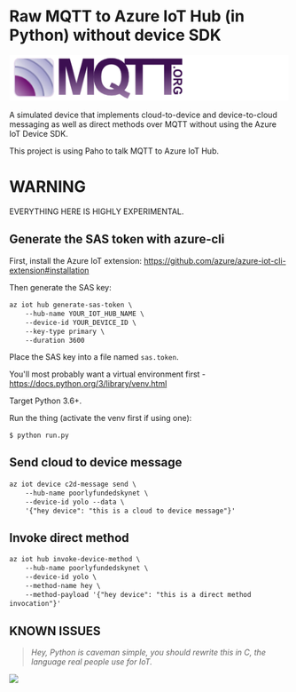 # Raw MQTT to Azure IoT Hub (in Python) without device SDK

![MQTT logotype](mqtt.png)

A simulated device that implements cloud-to-device and device-to-cloud messaging as well as direct methods over MQTT without using the Azure IoT Device SDK.

This project is using Paho to talk MQTT to Azure IoT Hub.

# WARNING
EVERYTHING HERE IS HIGHLY EXPERIMENTAL.

## Generate the SAS token with azure-cli

First, install the Azure IoT extension: https://github.com/azure/azure-iot-cli-extension#installation

Then generate the SAS key:
```
az iot hub generate-sas-token \
    --hub-name YOUR_IOT_HUB_NAME \
    --device-id YOUR_DEVICE_ID \
    --key-type primary \
    --duration 3600
```

Place the SAS key into a file named `sas.token`.

You'll most probably want a virtual environment first -
https://docs.python.org/3/library/venv.html

Target Python 3.6+.

Run the thing (activate the venv first if using one):
```
$ python run.py
```

## Send cloud to device message
```
az iot device c2d-message send \
    --hub-name poorlyfundedskynet \
    --device-id yolo --data \
    '{"hey device": "this is a cloud to device message"}'
```

## Invoke direct method
```
az iot hub invoke-device-method \
    --hub-name poorlyfundedskynet \
    --device-id yolo \
    --method-name hey \
    --method-payload '{"hey device": "this is a direct method invocation"}'
```

## KNOWN ISSUES
> _Hey, Python is caveman simple, you should rewrite this in C, the language real people use for IoT._

![](https://media.giphy.com/media/11QrDH2UmehokM/giphy.gif)